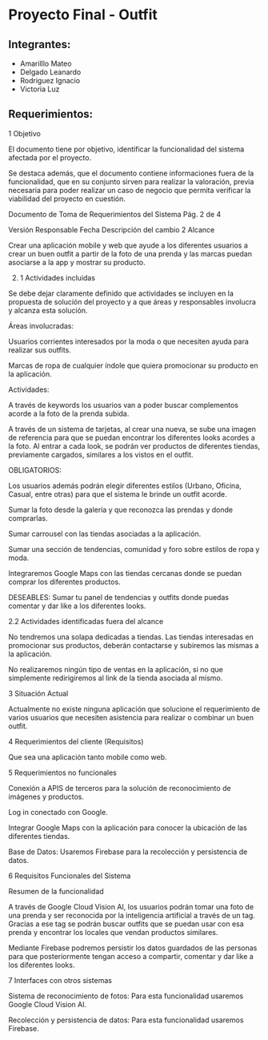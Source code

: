 # Proyecto Final -  Outfit

## Integrantes:

- Amarilllo Mateo
- Delgado Leanardo
- Rodriguez Ignacio
- Victoria Luz


## Requerimientos:
1 Objetivo

El documento tiene por objetivo, identificar la funcionalidad del sistema afectada por el proyecto.

Se destaca además, que el documento contiene informaciones fuera de la funcionalidad, que en su conjunto sirven para realizar la valoración, previa necesaria para poder realizar un caso de negocio que permita verificar la viabilidad del proyecto en cuestión.

Documento de Toma de Requerimientos del Sistema Pág. 2 de 4

Versión	Responsable	Fecha	Descripción del cambio
2  Alcance

Crear una aplicación mobile y web que ayude a los diferentes usuarios a crear un buen outfit a partir de la foto de una prenda y las marcas puedan asociarse a la app y mostrar su producto.

2. 1  Actividades incluidas

Se debe dejar claramente definido que actividades se incluyen en la propuesta de solución del proyecto y a que áreas y responsables involucra y alcanza esta solución.

Áreas involucradas:

Usuarios corrientes interesados por la moda o que necesiten ayuda para realizar sus outfits.

Marcas de ropa de cualquier índole que quiera promocionar su producto en la aplicación.

Actividades:

A través de keywords los usuarios van a poder buscar complementos acorde a la foto de la prenda subida.

A través de un sistema de tarjetas, al crear una nueva, se sube una imagen de referencia para que se puedan encontrar los diferentes looks acordes a la foto. Al entrar a cada look, se podrán ver productos de diferentes tiendas, previamente cargados, similares a los vistos en el outfit.

OBLIGATORIOS:

Los usuarios además podrán elegir diferentes estilos (Urbano, Oficina, Casual, entre otras) para que el sistema le brinde un outfit acorde.

Sumar la foto desde la galería y que reconozca las prendas y donde comprarlas.

Sumar carrousel con las tiendas asociadas a la aplicación.

Sumar una sección de tendencias, comunidad y foro sobre estilos de ropa y moda.

Integraremos Google Maps con las tiendas cercanas donde se puedan comprar los diferentes productos.

DESEABLES:
Sumar tu panel de tendencias y outfits donde puedas comentar y dar like a los diferentes looks.

2.2  Actividades identificadas fuera del alcance

No tendremos una solapa dedicadas a tiendas. Las tiendas interesadas en promocionar sus productos, deberán contactarse y subiremos las mismas a la aplicación.

No realizaremos ningún tipo de ventas en la aplicación, si no que simplemente redirigiremos al link de la tienda asociada al mismo.

3  Situación Actual

Actualmente no existe ninguna aplicación que solucione el requerimiento de varios usuarios que necesiten asistencia para realizar o combinar un buen outfit.

4  Requerimientos del cliente (Requisitos)

Que sea una aplicación tanto mobile como web.

5  Requerimientos no funcionales

Conexión a APIS de terceros para la solución de reconocimiento de imágenes y productos.

Log in conectado con Google.

Integrar Google Maps con la aplicación para conocer la ubicación de las diferentes tiendas.

Base de Datos: Usaremos Firebase para la recolección y persistencia de datos.

6 Requisitos Funcionales del Sistema



Resumen de la funcionalidad

A través de Google Cloud Vision AI, los usuarios podrán tomar una foto de una prenda y ser reconocida por la inteligencia artificial a través de un tag. Gracias a ese tag se podrán buscar outfits que se puedan usar con esa prenda y encontrar los locales que vendan productos similares.

Mediante Firebase podremos persistir los datos guardados de las personas para que posteriormente tengan acceso a compartir, comentar y dar like a los diferentes looks.

7 Interfaces con otros sistemas

Sistema de reconocimiento de fotos: Para esta funcionalidad usaremos Google Cloud Vision AI.

Recolección y persistencia de datos: Para esta funcionalidad usaremos Firebase.




